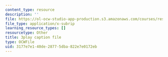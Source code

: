 ```yaml
---
content_type: resource
description: ''
file: https://ol-ocw-studio-app-production.s3.amazonaws.com/courses/res-9-003-brains-minds-and-machines-summer-course-summer-2015/3177e7e140de28775dba822e7e0172eb_svW8NV1A6k.srt
file_type: application/x-subrip
learning_resource_types: []
resourcetype: Other
title: 3play caption file
type: OCWFile
uid: 3177e7e1-40de-2877-5dba-822e7e0172eb
---
```

